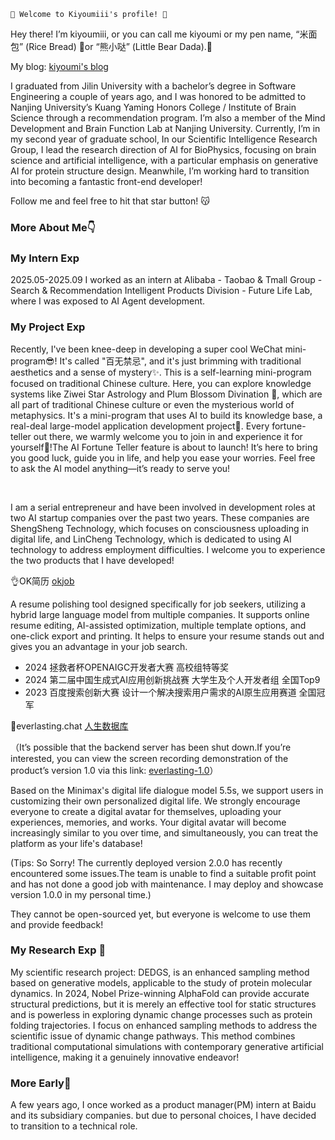 ``` 
💞 Welcome to Kiyoumiii's profile! 🥰
```

Hey there! I’m kiyoumiii, or you can call me kiyoumi or my pen name, “米面包” (Rice Bread) 🍞or “熊小哒” (Little Bear Dada).🧸

My blog: [kiyoumi's blog](https://kiyoumiii.github.io/)

I graduated from Jilin University with a bachelor’s degree in Software Engineering a couple of years ago, and I was honored to be admitted to Nanjing University’s Kuang Yaming Honors College / Institute of Brain Science through a recommendation program. I’m also a member of the Mind Development and Brain Function Lab at Nanjing University. Currently, I’m in my second year of graduate school, In our Scientific Intelligence Research Group, I lead the research direction of AI for BioPhysics, focusing on brain science and artificial intelligence, with a particular emphasis on generative AI for protein structure design. Meanwhile, I’m working hard to transition into becoming a fantastic front-end developer!


Follow me and feel free to hit that star button! 😽



### More About Me👇

### My Intern Exp

2025.05-2025.09 
I worked as an intern at Alibaba - Taobao & Tmall Group - Search & Recommendation Intelligent Products Division - Future Life Lab, where I was exposed to AI Agent development.


### My Project Exp

Recently, I've been knee-deep in developing a super cool WeChat mini-program😎! It's called "百无禁忌", and it's just brimming with traditional aesthetics and a sense of mystery✨. This is a self-learning mini-program focused on traditional Chinese culture. Here, you can explore knowledge systems like Ziwei Star Astrology and Plum Blossom Divination 🧐, which are all part of traditional Chinese culture or even the mysterious world of metaphysics. It's a mini-program that uses AI to build its knowledge base, a real-deal large-model application development project👏. Every fortune-teller out there, we warmly welcome you to join in and experience it for yourself🎉!The AI Fortune Teller feature is about to launch! It’s here to bring you good luck, guide you in life, and help you ease your worries. Feel free to ask the AI model anything—it’s ready to serve you!

<br>

I am a serial entrepreneur and have been involved in development roles at two AI startup companies over the past two years. These companies are ShengSheng Technology, which focuses on consciousness uploading in digital life, and LinCheng Technology, which is dedicated to using AI technology to address employment difficulties. I welcome you to experience the two products that I have developed!


👌OK简历 [okjob](https://okjob.linchance.com/)

A resume polishing tool designed specifically for job seekers, utilizing a hybrid large language model from multiple companies. It supports online resume editing, AI-assisted optimization, multiple template options, and one-click export and printing. It helps to ensure your resume stands out and gives you an advantage in your job search.

- 2024 拯救者杯OPENAIGC开发者大赛 高校组特等奖
- 2024 第二届中国生成式AI应用创新挑战赛 大学生及个人开发者组 全国Top9
- 2023 百度搜索创新大赛 设计一个解决搜索用户需求的AI原生应用赛道 全国冠军



🌃everlasting.chat [人生数据库](http://everlasting.chat/) 

（It’s possible that the backend server has been shut down.If you’re interested, you can view the screen recording demonstration of the product’s version 1.0 via this link: [everlasting-1.0](https://mp.weixin.qq.com/s/HReyvwdLY7-b45G5Q_PXoQ)）

Based on the Minimax's digital life dialogue model 5.5s, we support users in customizing their own personalized digital life. We strongly encourage everyone to create a digital avatar for themselves, uploading your experiences, memories, and works. Your digital avatar will become increasingly similar to you over time, and simultaneously, you can treat the platform as your life's database!

(Tips: So Sorry! The currently deployed version 2.0.0 has recently encountered some issues.The team is unable to find a suitable profit point and has not done a good job with maintenance. I may deploy and showcase version 1.0.0 in my personal time.)


They cannot be open-sourced yet, but everyone is welcome to use them and provide feedback!


### My Research Exp 🔮

My scientific research project: DEDGS, is an enhanced sampling method based on generative models, applicable to the study of protein molecular dynamics. In 2024, Nobel Prize-winning AlphaFold can provide accurate structural predictions, but it is merely an effective tool for static structures and is powerless in exploring dynamic change processes such as protein folding trajectories. I focus on enhanced sampling methods to address the scientific issue of dynamic change pathways. This method combines traditional computational simulations with contemporary generative artificial intelligence, making it a genuinely innovative endeavor!



### More Early💫

A few years ago, I once worked as a product manager(PM) intern at Baidu and its subsidiary companies. but due to personal choices, I have decided to transition to a technical role.


